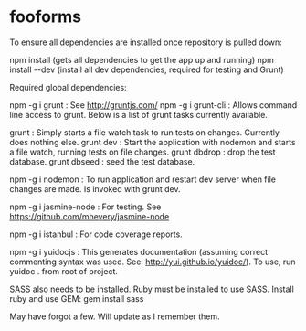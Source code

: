fooforms
========

To ensure all dependencies are installed once repository is pulled down:

npm install (gets all dependencies to get the app up and running)
npm install --dev (install all dev dependencies, required for testing and Grunt)

Required global dependencies:

npm -g i grunt : See http://gruntjs.com/
npm -g i grunt-cli : Allows command line access to grunt. Below is a list of grunt tasks currently available.

grunt : Simply starts a file watch task to run tests on changes. Currently does nothing else.
grunt dev : Start the application with nodemon and starts a file watch, running tests on file changes.
grunt dbdrop : drop the test database.
grunt dbseed : seed the test database.

npm -g i nodemon : To run application and restart dev server when file changes are made. Is invoked with grunt dev.

npm -g i jasmine-node : For testing. See https://github.com/mhevery/jasmine-node

npm -g i istanbul : For code coverage reports.

npm -g i yuidocjs : This generates documentation (assuming correct commenting syntax was used. See: http://yui.github.io/yuidoc/). To use, run yuidoc . from root of project.

SASS also needs to be installed. Ruby must be installed to use SASS.
Install ruby and use GEM: gem install sass

May have forgot a few. Will update as I remember them.